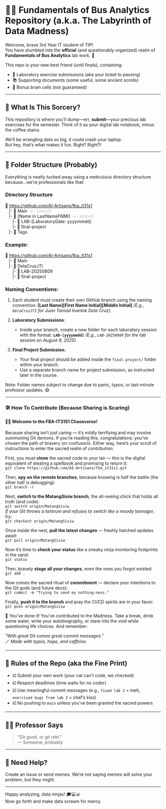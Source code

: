 # 🧠💾 Fundamentals of Bus Analytics Repository (a.k.a. The Labyrinth of Data Madness)

Welcome, brave 3rd Year IT student of TIP!  
You have stumbled into the **official** (and questionably organized) realm of **Fundamentals of Bus Analytics** lab work. 🎉

This repo is your new best friend (until finals), containing:

- 📁 Laboratory exercise submissions (aka your ticket to passing)
- 📚 Supporting documents (some useful, some ancient scrolls)
- 🧪 Bonus brain cells (not guaranteed)

---

## 🧪 What Is This Sorcery?

This repository is where you'll dump—err, **submit**—your precious lab exercises for the semester. Think of it as your digital lab notebook, minus the coffee stains.

We’ll be wrangling data so big, it could crash your laptop.  
But hey, that’s what makes it fun. Right? Right?!

---

## 📂 Folder Structure (Probably)

Everything is neatly tucked away using a meticulous directory structure because...we’re professionals like that:

### Directory Structure
📂 https://github.com/AI-Artisans/fba_it31s1 <br>
&nbsp;&nbsp;&nbsp;|- 📂 Main&nbsp;&nbsp;<span style="color:#C2C0C0"><i>&lt;-- branch</i></span><br>
&nbsp;&nbsp;&nbsp;|- 📂 [Name in LastNameFNMI]&nbsp;&nbsp;<span style="color:#C2C0C0"><i>&lt;-- branch</i></span><br>
&nbsp;&nbsp;&nbsp;&nbsp;&nbsp;&nbsp;|- 📂 LAB-[LaboratoryDate: yyyymmdd]<br>
&nbsp;&nbsp;&nbsp;&nbsp;&nbsp;&nbsp;|- 📂 final-project<br>
&nbsp;&nbsp;&nbsp;|- 📂 Tags<br>

### Example:
📂 https://github.com/AI-Artisans/fba_it31s1 <br>
&nbsp;&nbsp;&nbsp;|- 📂 Main<br>
&nbsp;&nbsp;&nbsp;|- 📂 DelaCruzJTI<br>
&nbsp;&nbsp;&nbsp;&nbsp;&nbsp;&nbsp;|- 📂 LAB-20250809<br>
&nbsp;&nbsp;&nbsp;&nbsp;&nbsp;&nbsp;|- 📂 final-project<br>

### Naming Conventions:
1. Each student must create their own GitHub branch using the naming convention:
   **[Last Name][First Name Initial][Middle Initial]**
   _(E.g., `DelaCruzJTI` for Juan Tamad Inantok Dela Cruz)._

2. **Laboratory Submissions**:
   - Inside your branch, create a new folder for each laboratory session with the format:
     **`LAB-[yyyymmdd]`**
     _(E.g., `LAB-20250809` for the lab session on August 9, 2025)._

3. **Final Project Submission**:
   - Your final project should be added inside the `final-project/` folder within your branch. 
   - Use a separate branch name for project submission, as instructed later in the course.

Note: Folder names subject to change due to panic, typos, or last-minute professor updates. 😅

---

### 🛠️ How To Contribute (Because Sharing is Scaring)

#### 🧙‍♂️ Welcome to the FBA-IT31S1 Chaosverse!  

Because sharing isn’t just caring — it’s mildly terrifying and may involve summoning Git demons. If you’re reading this, congratulations: you’ve chosen the path of bravery (or confusion). Either way, here’s your scroll of instructions to enter the sacred realm of contribution.

First, you must **clone** the sacred code to your lair — this is the digital equivalent of stealing a spellbook and promising to return it:  
`git clone https://github.com/AI-Artisans/fba_it31s1.git`

Then, **spy on the remote branches**, because knowing is half the battle (the other half is debugging):  
`git branch -r`

Next, **switch to the MatangSisiw branch**, the all-seeing chick that holds all truth (and code):  
`git switch origin/MatangSisiw`  
*If your Git throws a tantrum and refuses to switch like a moody teenager, try:*  
`git checkout origin/MatangSisiw`

Once inside the nest, **pull the latest changes** — freshly hatched updates await:  
`git pull origin/MatangSisiw`

Now it’s time to **check your status** like a sneaky ninja monitoring footprints in the sand:  
`git status`

Then, bravely **stage all your changes**, even the ones you forgot existed:  
`git add .`

Now comes the sacred ritual of **commitment** — declare your intentions to the Git gods (and future devs):  
`git commit -m "Trying to send my nothing-ness."`

Finally, **push it to the branch** and pray the CI/CD spirits are in your favor:  
`git push origin/MatangSisiw`

🎉 You’ve done it! You’ve contributed to the Madness. Take a break, drink some water, write your autobiography, or stare into the void while questioning life choices. And remember:

_"With great Git comes great commit messages."_  
🪄 *Made with typos, hope, and caffeine.*

---

## 📜 Rules of the Repo (aka the Fine Print)

- ☑️ Submit your own work (your cat can’t code, we checked)
- ☑️ Respect deadlines (time waits for no coder)
- ☑️ Use meaningful commit messages (e.g., `fixed lab 2` = meh, `exorcised bugs from lab 2` = chef’s kiss)
- ☑️ No pushing to `main` unless you’ve been granted the sacred powers

---

## 👩‍🏫 Professor Says

> "Git good, or git rekt."  
> — Someone, probably

---

## 🧠 Need Help?

Create an issue or send memes. We’re not saying memes will solve your problem, but they might.

---

Happy analyzing, data ninjas! 🎓💻📊  
Now go forth and make data scream for mercy.
